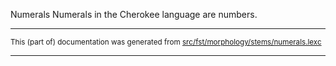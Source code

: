 Numerals
Numerals in the Cherokee language are numbers.

* * *

<small>This (part of) documentation was generated from [src/fst/morphology/stems/numerals.lexc](https://github.com/giellalt/lang-chr/blob/main/src/fst/morphology/stems/numerals.lexc)</small>

---

